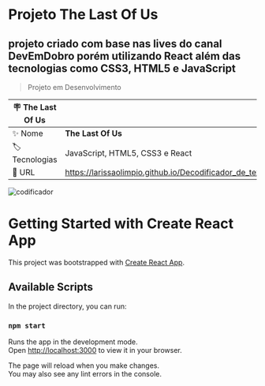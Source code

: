 # Projeto The Last Of Us 
## projeto criado com base nas lives do canal DevEmDobro porém utilizando React além das tecnologias como CSS3, HTML5 e JavaScript

>Projeto em Desenvolvimento

| :placard: The Last Of Us |     |
| -------------  | --- |
| :sparkles: Nome        | **The Last Of Us**
| :label: Tecnologias | JavaScript, HTML5, CSS3 e React
| :rocket: URL         |https://larissaolimpio.github.io/Decodificador_de_texto_Challenge/

![codificador](https://user-images.githubusercontent.com/50180854/200090307-f9036ae7-009e-4926-beb8-2bae65ca2943.png#vitrinedev)




# Getting Started with Create React App

This project was bootstrapped with [Create React App](https://github.com/facebook/create-react-app).

## Available Scripts

In the project directory, you can run:

### `npm start`

Runs the app in the development mode.\
Open [http://localhost:3000](http://localhost:3000) to view it in your browser.

The page will reload when you make changes.\
You may also see any lint errors in the console.


